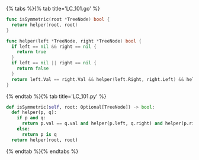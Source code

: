 {% tabs %}{% tab title='LC_101.go' %}

```go
func isSymmetric(root *TreeNode) bool {
  return helper(root, root)
}

func helper(left *TreeNode, right *TreeNode) bool {
  if left == nil && right == nil {
    return true
  }
  if left == nil || right == nil {
    return false
  }
  return left.Val == right.Val && helper(left.Right, right.Left) && helper(left.Left, right.Right)
}
```

{% endtab %}{% tab title='LC_101.py' %}

```py
def isSymmetric(self, root: Optional[TreeNode]) -> bool:
  def helper(p, q):
    if p and q:
      return p.val == q.val and helper(p.left, q.right) and helper(p.right, q.left)
    else:
      return p is q
  return helper(root, root)
```

{% endtab %}{% endtabs %}

